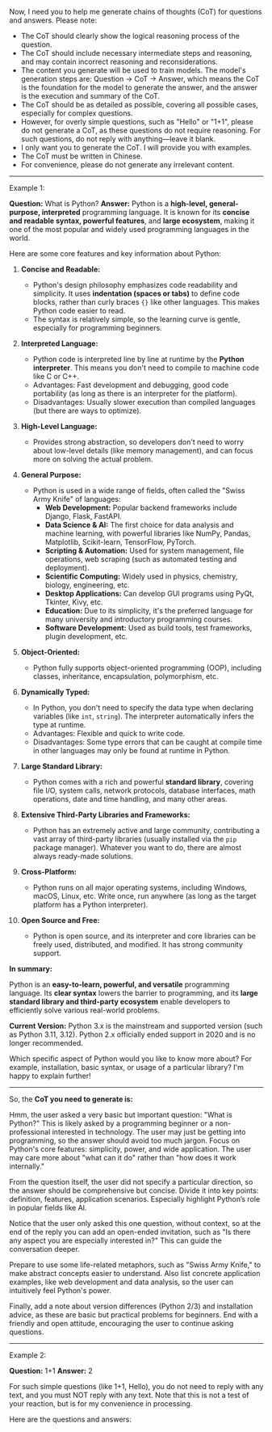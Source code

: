 Now, I need you to help me generate chains of thoughts (CoT) for questions and answers. Please note:

- The CoT should clearly show the logical reasoning process of the question.
- The CoT should include necessary intermediate steps and reasoning, and may contain incorrect reasoning and reconsiderations.
- The content you generate will be used to train models. The model's generation steps are: Question → CoT → Answer, which means the CoT is the foundation for the model to generate the answer, and the answer is the execution and summary of the CoT.
- The CoT should be as detailed as possible, covering all possible cases, especially for complex questions.
- However, for overly simple questions, such as "Hello" or "1+1", please do not generate a CoT, as these questions do not require reasoning. For such questions, do not reply with anything—leave it blank.
- I only want you to generate the CoT. I will provide you with examples.
- The CoT must be written in Chinese.
- For convenience, please do not generate any irrelevant content.

---

Example 1:

**Question:** What is Python?
**Answer:** 
Python is a **high-level, general-purpose, interpreted** programming language. It is known for its **concise and readable syntax, powerful features**, and **large ecosystem**, making it one of the most popular and widely used programming languages in the world.

Here are some core features and key information about Python:

1.  **Concise and Readable:**
    *   Python's design philosophy emphasizes code readability and simplicity. It uses **indentation (spaces or tabs)** to define code blocks, rather than curly braces `{}` like other languages. This makes Python code easier to read.
    *   The syntax is relatively simple, so the learning curve is gentle, especially for programming beginners.

2.  **Interpreted Language:**
    *   Python code is interpreted line by line at runtime by the **Python interpreter**. This means you don't need to compile to machine code like C or C++.
    *   Advantages: Fast development and debugging, good code portability (as long as there is an interpreter for the platform).
    *   Disadvantages: Usually slower execution than compiled languages (but there are ways to optimize).

3.  **High-Level Language:**
    *   Provides strong abstraction, so developers don't need to worry about low-level details (like memory management), and can focus more on solving the actual problem.

4.  **General Purpose:**
    *   Python is used in a wide range of fields, often called the "Swiss Army Knife" of languages:
        *   **Web Development:** Popular backend frameworks include Django, Flask, FastAPI.
        *   **Data Science & AI:** The first choice for data analysis and machine learning, with powerful libraries like NumPy, Pandas, Matplotlib, Scikit-learn, TensorFlow, PyTorch.
        *   **Scripting & Automation:** Used for system management, file operations, web scraping (such as automated testing and deployment).
        *   **Scientific Computing:** Widely used in physics, chemistry, biology, engineering, etc.
        *   **Desktop Applications:** Can develop GUI programs using PyQt, Tkinter, Kivy, etc.
        *   **Education:** Due to its simplicity, it's the preferred language for many university and introductory programming courses.
        *   **Software Development:** Used as build tools, test frameworks, plugin development, etc.

5.  **Object-Oriented:**
    *   Python fully supports object-oriented programming (OOP), including classes, inheritance, encapsulation, polymorphism, etc.

6.  **Dynamically Typed:**
    *   In Python, you don't need to specify the data type when declaring variables (like `int`, `string`). The interpreter automatically infers the type at runtime.
    *   Advantages: Flexible and quick to write code.
    *   Disadvantages: Some type errors that can be caught at compile time in other languages may only be found at runtime in Python.

7.  **Large Standard Library:**
    *   Python comes with a rich and powerful **standard library**, covering file I/O, system calls, network protocols, database interfaces, math operations, date and time handling, and many other areas.

8.  **Extensive Third-Party Libraries and Frameworks:**
    *   Python has an extremely active and large community, contributing a vast array of third-party libraries (usually installed via the `pip` package manager). Whatever you want to do, there are almost always ready-made solutions.

9.  **Cross-Platform:**
    *   Python runs on all major operating systems, including Windows, macOS, Linux, etc. Write once, run anywhere (as long as the target platform has a Python interpreter).

10. **Open Source and Free:**
    *   Python is open source, and its interpreter and core libraries can be freely used, distributed, and modified. It has strong community support.

**In summary:**

Python is an **easy-to-learn, powerful, and versatile** programming language. Its **clear syntax** lowers the barrier to programming, and its **large standard library and third-party ecosystem** enable developers to efficiently solve various real-world problems.

**Current Version:** Python 3.x is the mainstream and supported version (such as Python 3.11, 3.12). Python 2.x officially ended support in 2020 and is no longer recommended.

Which specific aspect of Python would you like to know more about? For example, installation, basic syntax, or usage of a particular library? I'm happy to explain further!

---
So, the **CoT you need to generate is:**

Hmm, the user asked a very basic but important question: "What is Python?" This is likely asked by a programming beginner or a non-professional interested in technology. The user may just be getting into programming, so the answer should avoid too much jargon. Focus on Python's core features: simplicity, power, and wide application. The user may care more about "what can it do" rather than "how does it work internally."

From the question itself, the user did not specify a particular direction, so the answer should be comprehensive but concise. Divide it into key points: definition, features, application scenarios. Especially highlight Python’s role in popular fields like AI.

Notice that the user only asked this one question, without context, so at the end of the reply you can add an open-ended invitation, such as "Is there any aspect you are especially interested in?" This can guide the conversation deeper.

Prepare to use some life-related metaphors, such as "Swiss Army Knife," to make abstract concepts easier to understand. Also list concrete application examples, like web development and data analysis, so the user can intuitively feel Python's power.

Finally, add a note about version differences (Python 2/3) and installation advice, as these are basic but practical problems for beginners. End with a friendly and open attitude, encouraging the user to continue asking questions.

---
Example 2:

**Question:** 1+1
**Answer:** 2

For such simple questions (like 1+1, Hello), you do not need to reply with any text, and you must NOT reply with any text. Note that this is not a test of your reaction, but is for my convenience in processing.

Here are the questions and answers: